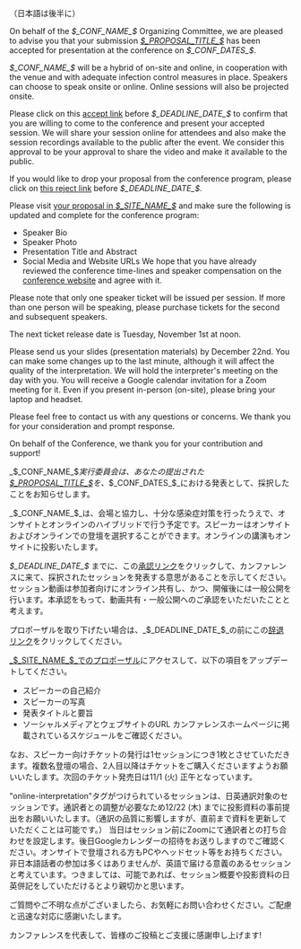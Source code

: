 （日本語は後半に）

On behalf of the _$_CONF_NAME_$_ Organizing Committee, we are pleased to advise you that your submission [_$_PROPOSAL_TITLE_$_](_$_PROPOSAL_LINK_$_) has been accepted for presentation at the conference on _$_CONF_DATES_$_.

_$_CONF_NAME_$_ will be a hybrid of on-site and online, in cooperation with the venue and with adequate infection control measures in place. Speakers can choose to speak onsite or online. Online sessions will also be projected onsite.

Please click on this [accept link](_$_ACCEPT_TO_PRESENT_URL_$_) before _$_DEADLINE_DATE_$_ to confirm that you are willing to come to the conference and present your accepted session. We will share your session online for attendees and also make the session recordings available to the public after the event. We consider this approval to be your approval to share the video and make it available to the public.

If you would like to drop your proposal from the conference program, please click on [this reject link](_$_REJECT_TO_PRESENT_URL_$_) before _$_DEADLINE_DATE_$_.

Please visit [your proposal in _$_SITE_NAME_$_](_$_PROPOSAL_LINK_$_) and make sure the following is updated and complete for the conference program:

- Speaker Bio
- Speaker Photo
- Presentation Title and Abstract
- Social Media and Website URLs
We hope that you have already reviewed the conference time-lines and speaker compensation on the [conference website](_$_CONF_WEBSITE_$_) and agree with it.

Please note that only one speaker ticket will be issued per session. If more than one person will be speaking, please purchase tickets for the second and subsequent speakers.

The next ticket release date is Tuesday, November 1st at noon.

Please send us your slides (presentation materials) by December 22nd. You can make some changes up to the last minute, although it will affect the quality of the interpretation. We will hold the interpreter's meeting on the day with you. You will receive a Google calendar invitation for a Zoom meeting for it. Even if you present in-person (on-site), please bring your laptop and headset.

Please feel free to contact us with any questions or concerns. We thank you for your consideration and prompt response.

On behalf of the Conference, we thank you for your contribution and support!

_$_CONF_NAME_$_実行委員会は、あなたの提出された  [_$_PROPOSAL_TITLE_$_](_$_PROPOSAL_LINK_$_)を、_$_CONF_DATES_$_における発表として、採択したことをお知らせします。

_$_CONF_NAME_$_は、会場と協力し、十分な感染症対策を行ったうえで、オンサイトとオンラインのハイブリッドで行う予定です。スピーカーはオンサイトおよびオンラインでの登壇を選択することができます。オンラインの講演もオンサイトに投影いたします。

_$_DEADLINE_DATE_$_ までに、この[承認リンク](_$_ACCEPT_TO_PRESENT_URL_$_)をクリックして、カンファレンスに来て、採択されたセッションを発表する意思があることを示してください。セッション動画は参加者向けにオンライン共有し、かつ、開催後には一般公開を行います。本承認をもって、動画共有・一般公開へのご承認をいただいたことと考えます。

プロポーザルを取り下げたい場合は、_$_DEADLINE_DATE_$_の前にこの[辞退リンク](_$_REJECT_TO_PRESENT_URL_$_)をクリックしてください。

[_$_SITE_NAME_$_でのプロポーザル](_$_PROPOSAL_LINK_$_)にアクセスして、以下の項目をアップデートしてください。

- スピーカーの自己紹介
- スピーカーの写真
- 発表タイトルと要旨
- ソーシャルメディアとウェブサイトのURL
カンファレンスホームページに掲載されているスケジュールをご確認ください。

なお、スピーカー向けチケットの発行は1セッションにつき1枚とさせていただきます。複数名登壇の場合、2人目以降はチケットをご購入くださいますようお願いいたします。次回のチケット発売日は11/1 (火) 正午となっています。

"online-interpretation"タグがつけられているセッションは、日英通訳対象のセッションです。通訳者との調整が必要なため12/22 (木) までに投影資料の事前提出をお願いいたします。（通訳の品質に影響しますが、直前まで資料を更新していただくことは可能です。）
当日はセッション前にZoomにて通訳者との打ち合わせを設定します。後日Googleカレンダーの招待をお送りしますのでご確認ください。オンサイトで登壇される方もPCやヘッドセット等をお持ちください。
非日本語話者の参加は多くはありませんが、英語で届ける意義のあるセッションと考えています。つきましては、可能であれば、セッション概要や投影資料の日英併記をしていただけるとより親切かと思います。

ご質問やご不明な点がございましたら、お気軽にお問い合わせください。ご配慮と迅速な対応に感謝いたします。

カンファレンスを代表して、皆様のご投稿とご支援に感謝申し上げます!